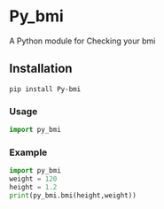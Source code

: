 # Py_bmi
A Python module for Checking your bmi

## Installation
```
pip install Py-bmi
```

### Usage
```py
import py_bmi
```

### Example
```py
import py_bmi
weight = 120
height = 1.2
print(py_bmi.bmi(height,weight))
```
